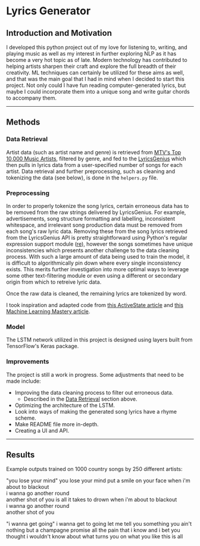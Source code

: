# Lyrics Generator

## Introduction and Motivation

I developed this python project out of my love for listening to, writing, and playing music as well as my interest in further exploring NLP as it has become a very hot topic as of late. Modern technology has contributed to helping artists sharpen their craft and explore the full breadth of their creativity. ML techniques can certainly be utilized for these aims as well, and that was the main goal that I had in mind when I decided to start this project. Not only could I have fun reading computer-generated lyrics, but maybe I could incorporate them into a unique song and write guitar chords to accompany them.

------------------

## Methods

### Data Retrieval

Artist data (such as artist name and genre) is retrieved from [MTV's Top 10,000 Music Artists](https://gist.github.com/mbejda/9912f7a366c62c1f296c#file-10000-mtv-music-artists-page-1-csv), filtered by genre, and fed to the [LyricsGenius](https://lyricsgenius.readthedocs.io/en/master/) which then pulls in lyrics data from a user-specified number of songs for each artist. Data retrieval and further preprocessing, such as cleaning and tokenizing the data (see below), is done in the `helpers.py` file.

### Preprocessing

In order to properly tokenize the song lyrics, certain erroneous data has to be removed from the raw strings delivered by LyricsGenius. For example, advertisements, song structure formatting and labelling, inconsistent whitespace, and irrelevant song production data must be removed from each song's raw lyric data. Removing these from the song lyrics retrieved from the LyricsGenius API is pretty straightforward using Python's regular expression support module ([re](https://docs.python.org/3/library/re.html)), however the songs sometimes have unique inconsistencies which presents another challenge to the data cleaning process. With such a large amount of data being used to train the model, it is difficult to algorithmically pin down where every single inconsistency exists. This merits further investigation into more optimal ways to leverage some other text-filtering module or even using a different or secondary origin from which to retreive lyric data.

Once the raw data is cleaned, the remaining lyrics are tokenized by word.

I took inspiration and adapted code from [this ActiveState article](https://www.activestate.com/blog/how-to-build-a-lyrics-generator-with-python-recurrent-neural-networks/) and [this Machine Learning Mastery article](https://machinelearningmastery.com/how-to-develop-a-word-level-neural-language-model-in-keras/).

### Model

The LSTM network utilized in this project is designed using layers built from TensorFlow's Keras package.

### Improvements

The project is still a work in progress. Some adjustments that need to be made include:
* Improving the data cleaning process to filter out erroneous data.
    * Described in the [Data Retrieval](#data-retrieval) section above.
* Optimizing the architecture of the LSTM.
* Look into ways of making the generated song lyrics have a rhyme scheme.
* Make README file more in-depth.
* Creating a UI and API.

------------------

## Results

Example outputs trained on 1000 country songs by 250 different artists:

"you lose your mind"
you lose your mind 
put a smile on your face 
when i'm about to blackout  
i wanna go another round  
another shot of you is all it takes to drown 
when i'm about to blackout  
i wanna go another round  
another shot of you

"i wanna get going"
i wanna get to going 
let me tell you something 
you ain't nothing 
but a champagne promise 
all the pain that i know
and i bet you thought i wouldn't know 
about what turns you on 
what you like this is all
